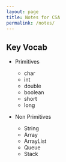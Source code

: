 ```yaml
---
layout: page
title: Notes for CSA
permalink: /notes/
---
```


## Key Vocab

* Primitives
  * char
  * int
  * double
  * boolean
  * short
  * long

* Non Primitives
  * String
  * Array
  * ArrayList
  * Queue
  * Stack
